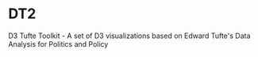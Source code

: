 DT2
===

D3 Tufte Toolkit - A set of D3 visualizations based on Edward Tufte's Data Analysis for Politics and Policy
